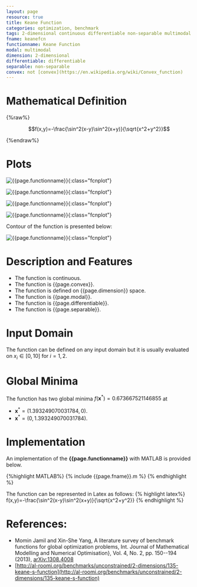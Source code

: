 ```yaml
---
layout: page
resource: true
title: Keane Function
categories: optimization, benchmark
tags: 2-dimensional continuous differentiable non-separable multimodal non-convex
fname: keanefcn
functionname: Keane Function
modal: multimodal
dimension: 2-dimensional
differentiable: differentiable
separable: non-separable
convex: not [convex](https://en.wikipedia.org/wiki/Convex_function)
---
```


# Mathematical Definition

{%raw%}

$$f(x,y)=-\frac{\sin^2(x-y)\sin^2(x+y)}{\sqrt{x^2+y^2}}$$

{%endraw%}

# Plots
![{{page.functionname}}]({{site.baseurl}}/benchmarkfcns/plots/{{page.fname}}.png){:class="fcnplot"}

![{{page.functionname}}]({{site.baseurl}}/benchmarkfcns/plots/{{page.fname}}_2.png){:class="fcnplot"}

![{{page.functionname}}]({{site.baseurl}}/benchmarkfcns/plots/{{page.fname}}_3.png){:class="fcnplot"}

![{{page.functionname}}]({{site.baseurl}}/benchmarkfcns/plots/{{page.fname}}_4.png){:class="fcnplot"}

Contour of the function is presented below:

![{{page.functionname}}]({{site.baseurl}}/benchmarkfcns/plots/{{page.fname}}_contour.png){:class="fcnplot"}

# Description and Features
* The function is continuous.
* The function is {{page.convex}}.
* The function is defined on {{page.dimension}} space.
* The function is {{page.modal}}.
* The function is {{page.differentiable}}.
* The function is {{page.separable}}.

# Input Domain
The function can be defined on any input domain but it is usually evaluated on $x_i \in [0, 10]$ for $i=1, 2$.

# Global Minima
The function has two global minima $f(\textbf{x}^{\ast})=0.673667521146855$ at 

* $\textbf{x}^{\ast} = (1.393249070031784,0)$.
* $\textbf{x}^{\ast} = (0,1.393249070031784)$.

# Implementation
An implementation of the **{{page.functionname}}** with MATLAB is provided below. 

{%highlight MATLAB%}
{% include {{page.fname}}.m %}
{% endhighlight %}

The function can be represented in Latex as follows:
{% highlight latex%}
f(x,y)=-\frac{\sin^2(x-y)\sin^2(x+y)}{\sqrt{x^2+y^2}}
{% endhighlight %}

# References:
* Momin Jamil and Xin-She Yang, A literature survey of benchmark functions for global optimization problems, Int. Journal of Mathematical Modelling 
and Numerical Optimisation}, Vol. 4, No. 2, pp. 150--194 (2013), [arXiv:1308.4008](arXiv:1308.4008)
* [http://al-roomi.org/benchmarks/unconstrained/2-dimensions/135-keane-s-function](http://al-roomi.org/benchmarks/unconstrained/2-dimensions/135-keane-s-function)

